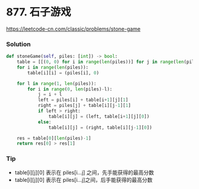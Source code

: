 # 877. 石子游戏

<https://leetcode-cn.com/classic/problems/stone-game>

### Solution

```python
def stoneGame(self, piles: [int]) -> bool:
    table = [[(0, 0) for i in range(len(piles))] for j in range(len(piles))]
    for i in range(len(piles)):
        table[i][i] = (piles[i], 0)

    for l in range(1, len(piles)):
        for i in range(0, len(piles)-l):
            j = i + l
            left = piles[i] + table[i+1][j][1]
            right = piles[j] + table[i][j-1][1]
            if left > right:
                table[i][j] = (left, table[i+1][j][0])
            else:
                table[i][j] = (right, table[i][j-1][0])

    res = table[0][len(piles)-1]
    return res[0] > res[1]
```

### Tip

- table[i][j][0] 表示在 piles[i...j] 之间，先手能获得的最高分数
-  table[i][j][0] 表示在 piles[i...j]之间，后手能获得的最高分数